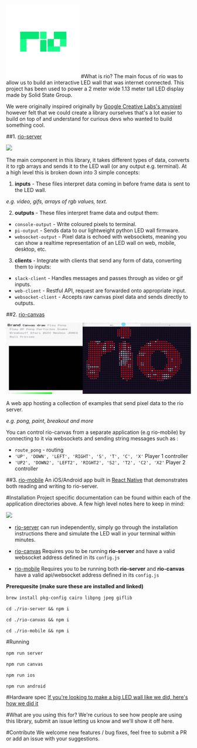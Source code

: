 <img height="200" src='./logo.png'/>
#What is rio?
The main focus of rio was to allow us to build an interactive LED wall that was internet connected. This project has been used to power a 2 meter wide 1.13 meter tall LED display made by Solid State Group.

We were originally inspired originally by <a href="https://googlecreativelab.github.io/anypixel/">Google Creative Labs's anypixel</a> however felt that we could create a library ourselves that's a lot easier to build on top of and understand for curious devs who wanted to build something cool.

##1. <a href='./rio-server'>rio-server</a>

<img src="./rio-server/example.gif"/>

The main component in this library, it takes different types of data, converts it to rgb arrays and sends it to the LED wall (or any output e.g. terminal). At a high level this is broken down into 3 simple concepts:

1. **inputs** -
These files interpret data coming in before frame data is sent to the LED wall.

  *e.g. video, gifs, arrays of rgb values, text.*


2. **outputs** -
These files interpret frame data and output them:

- ```console-output``` - Write coloured pixels to terminal.
- ```pi-output``` - Sends data to our lightweight python LED wall firmware.
- ```websocket-output``` - Pixel data is echoed with websockets, meaning you can show a realtime representation of an LED wall on web, mobile, desktop, etc.

3. **clients** -
Integrate with clients that send any form of data, converting them to inputs:

- ```slack-client``` - Handles messages and passes through as video or gif inputs.
- ```web-client``` - Restful API, request are forwarded onto appropriate input.
- ```websocket-client``` - Accepts raw canvas pixel data and sends directly to outputs.


##2. <a href='./rio-canvas'>rio-canvas</a>

<img src="./rio-canvas/example.gif"/>

A web app hosting a collection of examples that send pixel data to the rio server.

  *e.g. pong, paint, breakout and more*

You can control rio-canvas from a separate application (e.g rio-mobile) by connecting to it via websockets and sending string messages such as :

 - ```route_pong``` - routing
 - ```'UP', 'DOWN', 'LEFT', 'RIGHT', 'S', 'T', 'C', 'X'``` Player 1 controller
 - ```'UP2', 'DOWN2', 'LEFT2', 'RIGHT2', 'S2', 'T2', 'C2', 'X2'``` Player 2 controller


##3. <a href='./rio-mobile'>rio-mobile</a>
An iOS/Android app built in <a href='https://facebook.github.io/react-native/'>React Native</a> that demonstrates both reading and writing to rio-server.


#Installation
Project specific documentation can be found within each of the application directories above. A few high level notes here to keep in mind:

<img src="./rio-mobile/example.gif"/>

- <a href='./rio-server'>rio-server</a> can run independently, simply go through the installation instructions there and simulate the LED wall in your terminal within minutes.

- <a href='./rio-canvase'>rio-canvas</a> Requires you to be running **rio-server** and have a valid websocket address defined in its ```config.js```

-  <a href='./rio-mobile'>rio-mobile</a> Requires you to be running both **rio-server** and **rio-canvas** have a valid api/websocket address defined in its ```config.js```

**Prerequesite (make sure these are installed and linked)**

```
brew install pkg-config cairo libpng jpeg giflib 
```


```
cd ./rio-server && npm i
```

```
cd ./rio-canvas && npm i
```

```
cd ./rio-mobile && npm i
```


#Running

```
npm run server
```

```
npm run canvas
```

```
npm run ios
```

```
npm run android
```


#Hardware spec
<a href="./HardwareSpec.md">If you're looking to make a big LED wall like we did, here's how we did it</a>


#What are you using this for?
We're curious to see how people are using this library, submit an issue letting us know and we'll show it off here.

#Contribute
We welcome new features / bug fixes, feel free to submit a PR or add an issue with your suggestions.

